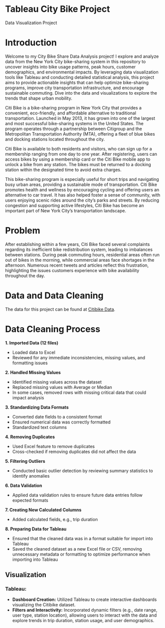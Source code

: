 # Tableau City Bike Project
Data Visualization Project 

# Introduction

Welcome to my City Bike Share Data Analysis project! 
I explore and analyze data from the New York City bike-sharing system in this repository to uncover insights into bike usage patterns, peak hours, customer demographics, and environmental impacts. By leveraging data visualization tools like Tableau and conducting detailed statistical analysis, this project aims to provide actionable insights that can help optimize bike-sharing programs, improve city transportation infrastructure, and encourage sustainable commuting. Dive into the data and visualizations to explore the trends that shape urban mobility.

Citi Bike is a bike-sharing program in New York City that provides a convenient, eco-friendly, and affordable alternative to traditional transportation. Launched in May 2013, it has grown into one of the largest and most successful bike-sharing systems in the United States. The program operates through a partnership between Citigroup and the Metropolitan Transportation Authority (MTA), offering a fleet of blue bikes and docking stations located throughout the city.

Citi Bike is available to both residents and visitors, who can sign up for a membership ranging from one day to one year. After registering, users can access bikes by using a membership card or the Citi Bike mobile app to unlock a bike from any station. The bikes must be returned to a docking station within the designated time to avoid extra charges.

This bike-sharing program is especially useful for short trips and navigating busy urban areas, providing a sustainable mode of transportation. Citi Bike promotes health and wellness by encouraging cycling and offering users an alternative to car travel. It has also helped foster a sense of community, with users enjoying scenic rides around the city’s parks and streets. By reducing congestion and supporting active lifestyles, Citi Bike has become an important part of New York City’s transportation landscape.


# Problem

After establishing within a few years, Citi Bike faced several complaints regarding its inefficient bike redistribution system, leading to imbalances between stations. During peak commuting hours, residential areas often run out of bikes in the morning, while commercial areas face shortages in the afternoon. Numerous recent tweets and articles reflect this frustration, highlighting the issues customers experience with bike availability throughout the day.


# Data and Data Cleaning

The data for this project can be found at [Citibike Data](https://citibikenyc.com/system-data).

# Data Cleaning Process

**1. Imported Data (12 files)**
   -  Loaded data to Excel
   -  Reviewed for any immediate inconsistencies, missing values, and formatting issues

**2. Handled Missing Values**
   -  Identified missing values across the dataset
   -  Replaced missing values with Average or Median
   -  In some cases, removed rows with missing critical data that could impact analysis

**3. Standardizing Data Formats**
   -  Converted date fields to a consistent format
   -  Ensured numerical data was correctly formatted
   -  Standardized text columns

**4. Removing Duplicates**
   -  Used Excel feature to remove duplicates
   -  Cross-checked if removing duplicates did not affect the data

**5. Filtering Outliers**
   -  Conducted basic outlier detection by reviewing summary statistics to identify anomalies

**6. Data Validation**
   -  Applied data validation rules to ensure future data entries follow expected formats

**7. Creating New Calculated Columns**
   -  Added calculated fields, e.g., trip duration

**8. Preparing Data for Tableau**
   -  Ensured that the cleaned data was in a format suitable for import into Tableau
   -  Saved the cleaned dataset as a new Excel file or CSV, removing unnecessary metadata or formatting to optimize performance when importing into Tableau

## Visualization

### Tableau:
- **Dashboard Creation:** Utilized Tableau to create interactive dashboards visualizing the Citibike dataset.
- **Filters and Interactivity:** Incorporated dynamic filters (e.g., date range, user type, station location), allowing users to interact with the data and explore trends in trip duration, station usage, and user demographics.




  
